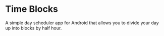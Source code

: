 # Time Blocks
A simple day scheduler app for Android that allows you to divide your day up into blocks by half hour. 
